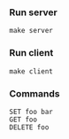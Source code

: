 ### Run server
```
make server
```
### Run client
```
make client
```
### Commands
```
SET foo bar
GET foo
DELETE foo
```